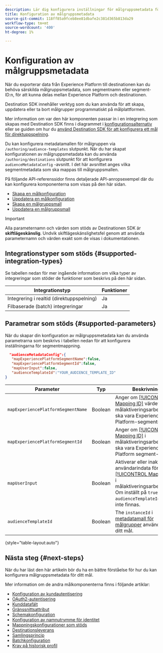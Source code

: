 ```yaml
---
description: Lär dig konfigurera inställningar för målgruppsmetadata för mål som skapats med Destination SDK.
title: Konfiguration av målgruppsmetadata
source-git-commit: 118ff85a9fceb8ee81dbafe2c381d365b813da29
workflow-type: tm+mt
source-wordcount: '400'
ht-degree: 1%

---
```



# Konfiguration av målgruppsmetadata

När du exporterar data från Experience Platform till destinationen kan du behöva särskilda målgruppsmetadata, som segmentnamn eller segment-ID:n, för att kunna delas mellan Experience Platform och destinationen.

Destination SDK innehåller verktyg som du kan använda för att skapa, uppdatera eller ta bort målgrupper programmatiskt på målplattformen.

Mer information om var den här komponenten passar in i en integrering som skapas med Destination SDK finns i diagrammet i [konfigurationsalternativ](../configuration-options.md) eller se guiden om hur du [använd Destination SDK för att konfigurera ett mål för direktuppspelning](../../guides/configure-destination-instructions.md#create-destination-configuration).

Du kan konfigurera metadatamallen för målgruppen via `/authoring/audience-templates` slutpunkt. När du har skapat konfigurationen av målgruppsmetadata kan du använda `/authoring/destinations` slutpunkt för att konfigurera `audienceMetadataConfig` -avsnitt. I det här avsnittet anges vilka segmentmetadata som ska mappas till målgruppsmallen.

På följande API-referenssidor finns detaljerade API-anropsexempel där du kan konfigurera komponenterna som visas på den här sidan.

* [Skapa en målkonfiguration](../../authoring-api/destination-configuration/create-destination-configuration.md)
* [Uppdatera en målkonfiguration](../../authoring-api/destination-configuration/update-destination-configuration.md)
* [Skapa en målgruppsmall](../../metadata-api/create-audience-template.md)
* [Uppdatera en målgruppsmall](../../metadata-api/update-audience-template.md)

>[!IMPORTANT]
>
>Alla parameternamn och värden som stöds av Destinationen SDK är **skiftlägeskänslig**. Undvik skiftlägeskänslighetsfel genom att använda parameternamn och värden exakt som de visas i dokumentationen.

## Integrationstyper som stöds {#supported-integration-types}

Se tabellen nedan för mer ingående information om vilka typer av integreringar som stöder de funktioner som beskrivs på den här sidan.

| Integrationstyp | Funktioner |
|---|---|
| Integrering i realtid (direktuppspelning) | Ja |
| Filbaserade (batch) integreringar | Ja |

## Parametrar som stöds {#supported-parameters}

När du skapar din konfiguration av målgruppsmetadata kan du använda parametrarna som beskrivs i tabellen nedan för att konfigurera inställningarna för segmentmappning.

```json
  "audienceMetadataConfig":{
   "mapExperiencePlatformSegmentName":false,
   "mapExperiencePlatformSegmentId":false,
   "mapUserInput":false,
   "audienceTemplateId":"YOUR_AUDIENCE_TEMPLATE_ID"
}
```

| Parameter | Typ | Beskrivning |
|---------|----------|------|
| `mapExperiencePlatformSegmentName` | Boolean | Anger om [[!UICONTROL Mapping ID]](../../../ui/activate-segment-streaming-destinations.md#scheduling) värdet i målaktiveringsarbetsflödet ska vara Experience Platform-segmentnamnet. |
| `mapExperiencePlatformSegmentId` | Boolean | Anger om [[!UICONTROL Mapping ID]](../../../ui/activate-segment-streaming-destinations.md#scheduling) i målaktiveringsarbetsflödet ska vara Experience Platform segment-ID. |
| `mapUserInput` | Boolean | Aktiverar eller inaktiverar användarindata för [[!UICONTROL Mapping ID]](../../../ui/activate-segment-streaming-destinations.md#scheduling) i målaktiveringsarbetsflödet. Om inställt på `true`, `audienceTemplateId` kan inte finnas. |
| `audienceTemplateId` | Boolean | The `instanceId` i [metadatamall för målgrupper](../../metadata-api/create-audience-template.md) används för ditt mål. |

{style="table-layout:auto"}

## Nästa steg {#next-steps}

När du har läst den här artikeln bör du ha en bättre förståelse för hur du kan konfigurera målgruppsmetadata för ditt mål.

Mer information om de andra målkomponenterna finns i följande artiklar:

* [Konfiguration av kundautentisering](customer-authentication.md)
* [OAuth2-autentisering](oauth2-authentication.md)
* [Kunddatafält](customer-data-fields.md)
* [Gränssnittsattribut](ui-attributes.md)
* [Schemakonfiguration](schema-configuration.md)
* [Konfiguration av namnutrymme för identitet](identity-namespace-configuration.md)
* [Mappningskonfigurationer som stöds](supported-mapping-configurations.md)
* [Destinationsleverans](destination-delivery.md)
* [Samlingsprincip](aggregation-policy.md)
* [Batchkonfiguration](batch-configuration.md)
* [Krav på historisk profil](historical-profile-qualifications.md)